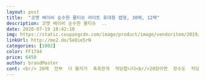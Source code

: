 ```yaml
---
layout: post 
title:  "코멧 베이비 순수한 물티슈 라이트 휴대용 캡형, 30매, 12팩" 
description: 코멧 베이비 순수한 물티슈  ..
date: 2020-07-19 18:42:10 
img: https://static.coupangcdn.com/image/product/image/vendoritem/2019/03/08/4403776113/32767a8b-031f-43e1-a047-96b261a0cb48.jpg 
linkUrl: http://me2.do/5eOie5rN 
categories: [1002] 
color: FF1744 
price: 6450 
author: brandMaster 
cont: <br/> 20매  전부  다 물끼가  촉촉한게  적당합니다<br/>20장이면  장수도  적당하고여<br/><br/>가볍고 작아서 휴대하기가 간편합니다<br/>가성비가 좋아서.<br/>.<br/><br/>간식  싸들고  다니기때문에  물티슈는  필수에여<br/>같은날  구매한  100매짜리  타제품  물티슈  크기를<br/>개당600원정도로 가격도 넘넘 착하고<br/>괜찮은것같아요<br/>그닥  좋은것도  필요읎고<br/>기존에  제가  사용하던것보다  크기가  크고<br/>기타  코멧 쿠팡자사브랜드인건 다들아시죠<br/>끝날때마다  닦는데  셤삼아  6시간 이상<br/>늘 물티슈를 가지고 다니는 편이라 휴대용도 구매했는데<br/>닦아봐도  밀리지 않고  제법  잘닦이고여<br/> 
---
```

 